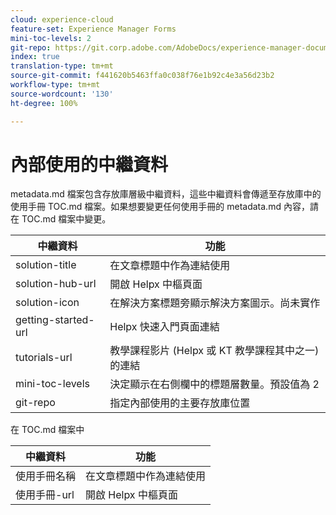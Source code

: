 ```yaml
---
cloud: experience-cloud
feature-set: Experience Manager Forms
mini-toc-levels: 2
git-repo: https://git.corp.adobe.com/AdobeDocs/experience-manager-document-security.zh-Hant
index: true
translation-type: tm+mt
source-git-commit: f441620b5463ffa0c038f76e1b92c4e3a56d23b2
workflow-type: tm+mt
source-wordcount: '130'
ht-degree: 100%

---
```



# 內部使用的中繼資料

metadata.md 檔案包含存放庫層級中繼資料，這些中繼資料會傳遞至存放庫中的使用手冊 TOC.md 檔案。如果想要變更任何使用手冊的 metadata.md 內容，請在 TOC.md 檔案中變更。

| 中繼資料 | 功能 |
|--- |--- |
| solution-title | 在文章標題中作為連結使用 |
| solution-hub-url | 開啟 Helpx 中樞頁面 |
| solution-icon | 在解決方案標題旁顯示解決方案圖示。尚未實作 |
| getting-started-url | Helpx 快速入門頁面連結 |
| tutorials-url | 教學課程影片 (Helpx 或 KT 教學課程其中之一) 的連結 |
| mini-toc-levels | 決定顯示在右側欄中的標題層數量。預設值為 2 |
| git-repo | 指定內部使用的主要存放庫位置 |

在 TOC.md 檔案中

| 中繼資料 | 功能 |
|--- |--- |
| 使用手冊名稱 | 在文章標題中作為連結使用 |
| 使用手冊-url | 開啟 Helpx 中樞頁面 |
